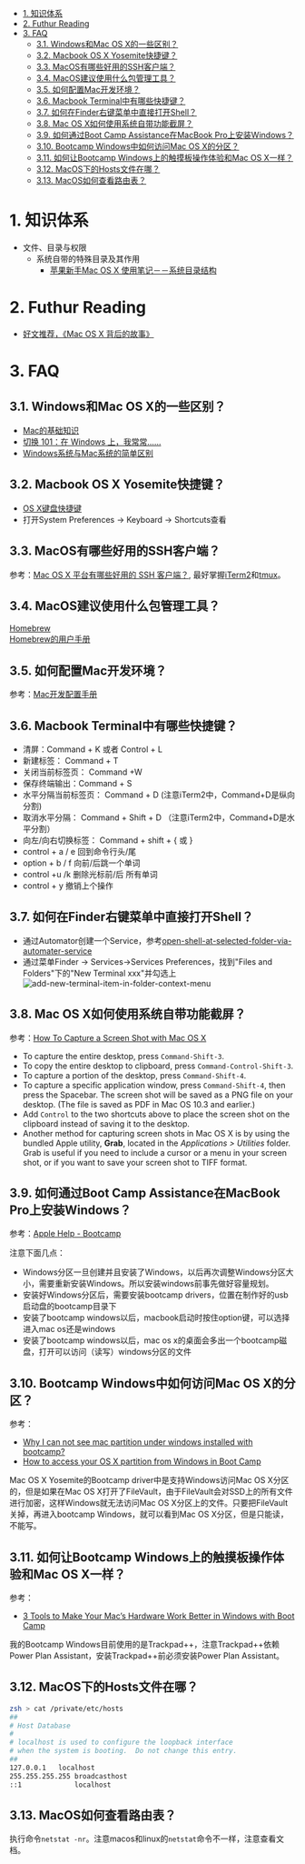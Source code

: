 - [1. 知识体系](#1-知识体系)
- [2. Futhur Reading](#2-futhur-reading)
- [3. FAQ](#3-faq)
  - [3.1. Windows和Mac OS X的一些区别？](#31-windows和mac-os-x的一些区别)
  - [3.2. Macbook OS X Yosemite快捷键？](#32-macbook-os-x-yosemite快捷键)
  - [3.3. MacOS有哪些好用的SSH客户端？](#33-macos有哪些好用的ssh客户端)
  - [3.4. MacOS建议使用什么包管理工具？](#34-macos建议使用什么包管理工具)
  - [3.5. 如何配置Mac开发环境？](#35-如何配置mac开发环境)
  - [3.6. Macbook Terminal中有哪些快捷键？](#36-macbook-terminal中有哪些快捷键)
  - [3.7. 如何在Finder右键菜单中直接打开Shell？](#37-如何在finder右键菜单中直接打开shell)
  - [3.8. Mac OS X如何使用系统自带功能截屏？](#38-mac-os-x如何使用系统自带功能截屏)
  - [3.9. 如何通过Boot Camp Assistance在MacBook Pro上安装Windows？](#39-如何通过boot-camp-assistance在macbook-pro上安装windows)
  - [3.10. Bootcamp Windows中如何访问Mac OS X的分区？](#310-bootcamp-windows中如何访问mac-os-x的分区)
  - [3.11. 如何让Bootcamp Windows上的触摸板操作体验和Mac OS X一样？](#311-如何让bootcamp-windows上的触摸板操作体验和mac-os-x一样)
  - [3.12. MacOS下的Hosts文件在哪？](#312-macos下的hosts文件在哪)
  - [3.13. MacOS如何查看路由表？](#313-macos如何查看路由表)

# 1. 知识体系

- 文件、目录与权限
    - 系统自带的特殊目录及其作用
        - [苹果新手Mac OS X 使用笔记－－系统目录结构](http://blog.csdn.net/smstong/article/details/15499661)


# 2. Futhur Reading

- [好文推荐，《Mac OS X 背后的故事》](https://www.v2ex.com/t/154959)

# 3. FAQ

## 3.1. Windows和Mac OS X的一些区别？

- [Mac的基础知识](http://www.apple.com/cn/support/macbasics/)
- [切换 101：在 Windows 上，我常常……](https://support.apple.com/zh-cn/HT2514)
- [Windows系统与Mac系统的简单区别](http://wiki.blueidea.com/index.php?title=Windows系统与Mac系统的简单区别)

## 3.2. Macbook OS X Yosemite快捷键？

- [OS X键盘快捷键](https://support.apple.com/zh-cn/HT201236)
- 打开System Preferences ->  Keyboard -> Shortcuts查看

## 3.3. MacOS有哪些好用的SSH客户端？

参考：[Mac OS X 平台有哪些好用的 SSH 客户端？](http://www.zhihu.com/question/20541129), 最好掌握[iTerm2](https://www.iterm2.com/index.html)和[tmux](http://tmux.sourceforge.net/)。

## 3.4. MacOS建议使用什么包管理工具？

[Homebrew](http://brew.sh/)  
[Homebrew的用户手册](https://github.com/Homebrew/homebrew/tree/master/share/doc/homebrew)

## 3.5. 如何配置Mac开发环境？

参考：[Mac开发配置手册](https://www.gitbook.com/book/aaaaaashu/mac-dev-setup/details)

## 3.6. Macbook Terminal中有哪些快捷键？

* 清屏：Command + K 或者 Control + L
* 新建标签： Command + T
* 关闭当前标签页： Command +W
* 保存终端输出：Command + S
* 水平分隔当前标签页： Command + D (注意iTerm2中，Command+D是纵向分割)
* 取消水平分隔： Command + Shift + D （注意iTerm2中，Command+D是水平分割）
* 向左/向右切换标签： Command + shift + { 或 }
* control + a / e    回到命令行头/尾
* option + b / f     向前/后跳一个单词
* control +u /k    删除光标前/后 所有单词
* control + y       撤销上个操作

## 3.7. 如何在Finder右键菜单中直接打开Shell？

- 通过Automator创建一个Service，参考[open-shell-at-selected-folder-via-automater-service](http://blog.xcodev.com/archives/open-shell-at-selected-folder-via-automater-service/)
- 通过菜单Finder -> Services->Services Preferences，找到"Files and Folders"下的"New Terminal xxx"并勾选上  
![add-new-terminal-item-in-folder-context-menu](./img/2015/05/add-new-terminal-item-in-folder-context-menu.jpg)

## 3.8. Mac OS X如何使用系统自带功能截屏？

参考：[How To Capture a Screen Shot with Mac OS X](http://graphicssoft.about.com/od/screencapturemac/ht/macscreenshot.htm)

* To capture the entire desktop, press `Command-Shift-3`.
* To copy the entire desktop to clipboard, press `Command-Control-Shift-3`.
* To capture a portion of the desktop, press `Command-Shift-4`.
* To capture a specific application window, press `Command-Shift-4`, then press the Spacebar. The screen shot will be saved as a PNG file on your desktop. (The file is saved as PDF in Mac OS 10.3 and earlier.)
* Add `Control` to the two shortcuts above to place the screen shot on the clipboard instead of saving it to the desktop.
* Another method for capturing screen shots in Mac OS X is by using the bundled Apple utility, **Grab**, located in the *Applications > Utilities* folder. Grab is useful if you need to include a cursor or a menu in your screen shot, or if you want to save your screen shot to TIFF format.

## 3.9. 如何通过Boot Camp Assistance在MacBook Pro上安装Windows？

参考：[Apple Help - Bootcamp](http://www.apple.com/support/bootcamp/)

注意下面几点：

* Windows分区一旦创建并且安装了Windows，以后再次调整Windows分区大小，需要重新安装Windows。所以安装windows前事先做好容量规划。
* 安装好Windows分区后，需要安装bootcamp drivers，位置在制作好的usb启动盘的bootcamp目录下
* 安装了bootcamp windows以后，macbook启动时按住option键，可以选择进入mac os还是windows
* 安装了bootcamp windows以后，mac os x的桌面会多出一个bootcamp磁盘，打开可以访问（读写）windows分区的文件

## 3.10. Bootcamp Windows中如何访问Mac OS X的分区？

参考：

* [Why I can not see mac partition under windows installed with bootcamp?](http://apple.stackexchange.com/questions/167874/why-i-can-not-see-mac-partition-under-windows-installed-with-bootcamp)
* [How to access your OS X partition from Windows in Boot Camp](http://www.simplehelp.net/2008/07/21/how-to-access-your-os-x-partition-from-windows-in-boot-camp/)

Mac OS X Yosemite的Bootcamp driver中是支持Windows访问Mac OS X分区的，但是如果在Mac OS X打开了FileVault，由于FileVault会对SSD上的所有文件进行加密，这样Windows就无法访问Mac OS X分区上的文件。只要把FileVault关掉，再进入bootcamp Windows，就可以看到Mac OS X分区，但是只能读，不能写。

## 3.11. 如何让Bootcamp Windows上的触摸板操作体验和Mac OS X一样？

参考：

* [3 Tools to Make Your Mac’s Hardware Work Better in Windows with Boot Camp](http://www.howtogeek.com/197485/3-tools-to-make-your-macs-hardware-work-better-in-windows-with-boot-camp/)

我的Bootcamp Windows目前使用的是Trackpad++，注意Trackpad++依赖Power Plan Assistant，安装Trackpad++前必须安装Power Plan Assistant。

## 3.12. MacOS下的Hosts文件在哪？

```zsh
zsh > cat /private/etc/hosts
##
# Host Database
#
# localhost is used to configure the loopback interface
# when the system is booting.  Do not change this entry.
##
127.0.0.1	localhost
255.255.255.255	broadcasthost
::1             localhost
```

## 3.13. MacOS如何查看路由表？

执行命令`netstat -nr`。注意macos和linux的`netstat`命令不一样，注意查看文档。


